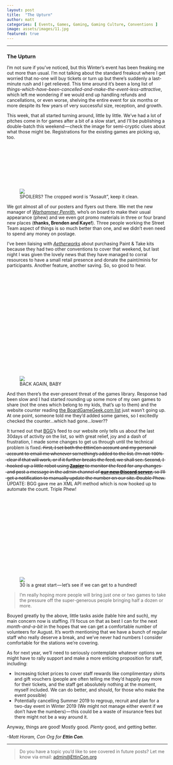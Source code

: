 ```yaml
---
layout: post
title:  "The Upturn"
author: matt
categories: [ Events, Games, Gaming, Gaming Culture, Conventions ]
image: assets/images/11.jpg
featured: true
---
```


<section name="230f" class="section section--body section--first"><div class="section-divider"><hr class="section-divider"></div><div class="section-content"><div class="section-inner sectionLayout--insetColumn"><h3 name="1598" id="1598" class="graf graf--h3 graf--leading graf--title">The Upturn</h3><p name="c340" id="c340" class="graf graf--p graf-after--h3">I’m not sure if you’ve noticed, but this Winter’s event has been freaking me out more than usual. I’m not talking about the standard freakout where I get worried that no-one will buy tickets or turn up but there’s suddenly a last-minute rush and I get relieved. This time around it’s been a long list of <em class="markup--em markup--p-em">things-which-have-been-cancelled-and-make-the-event-less-attractive</em>, which left me wondering if we would end up handling refunds and cancellations, or even worse, shelving the entire event for six months or more despite its few years of very successful size, reception, and growth.</p><p name="5f6c" id="5f6c" class="graf graf--p graf-after--p">This week, that all started turning around, little by little. We’ve had a lot of pitches come in for games after a bit of a slow start, and I’ll be publishing a double-batch this weekend — check the image for semi-cryptic clues about what those might be. Registrations for the existing games are picking up, too.</p><figure name="a8a0" id="a8a0" class="graf graf--figure graf-after--p"><div class="aspectRatioPlaceholder is-locked" style="max-width: 700px; max-height: 229px;"><div class="aspectRatioPlaceholder-fill" style="padding-bottom: 32.7%;"></div><img class="graf-image" data-image-id="1*PjGtMSn5sa1tzKEjkr2Ugw.png" data-width="1513" data-height="494" src="https://cdn-images-1.medium.com/max/800/1*PjGtMSn5sa1tzKEjkr2Ugw.png"></div><figcaption class="imageCaption">SPOILERS? The cropped word is “Assault”, keep it clean.</figcaption></figure><p name="8b78" id="8b78" class="graf graf--p graf-after--figure">We got almost all of our posters and flyers out there. We met the new manager of <a href="https://www.games-workshop.com/en-AU/Warhammer-Penrith" data-href="https://www.games-workshop.com/en-AU/Warhammer-Penrith" class="markup--anchor markup--p-anchor" rel="noopener" target="_blank"><em class="markup--em markup--p-em">Warhammer Penrith</em></a>, who’s on board to make their usual appearance (phew) and we even got promo materials in three or four brand new places (<strong class="markup--strong markup--p-strong">thanks, Brenden and Kaye!</strong>). Three people working the Street Team aspect of things is so much better than one, and we didn’t even need to spend any money on postage.</p><p name="88a3" id="88a3" class="graf graf--p graf-after--p">I’ve been liaising with <a href="http://www.aetherworks.com.au/" data-href="http://www.aetherworks.com.au/" class="markup--anchor markup--p-anchor" rel="noopener" target="_blank"><em class="markup--em markup--p-em">Aetherworks</em></a> about purchasing Paint &amp; Take kits because they had two other conventions to cover that weekend, but last night I was given the lovely news that they have managed to corral resources to have a small retail presence and donate the paint/minis for participants. Another feature, another saving. So, so good to hear.</p><figure name="1296" id="1296" class="graf graf--figure graf-after--p"><div class="aspectRatioPlaceholder is-locked" style="max-width: 700px; max-height: 535px;"><div class="aspectRatioPlaceholder-fill" style="padding-bottom: 76.4%;"></div><img class="graf-image" data-image-id="1*Sn1rmOc4vzC43ZX_PMSzEg.png" data-width="1443" data-height="1102" data-is-featured="true" src="https://cdn-images-1.medium.com/max/800/1*Sn1rmOc4vzC43ZX_PMSzEg.png"></div><figcaption class="imageCaption">BACK AGAIN, BABY</figcaption></figure><p name="621d" id="621d" class="graf graf--p graf-after--figure">And then there’s the ever-present threat of the games library. Response had been slow and I had started rounding up some more of my own games to share (not the ones which belong to my kids, that’s up to them) and the website counter reading <a href="https://EttinCon.org/library/lend.php" data-href="https://EttinCon.org/library/lend.php" class="markup--anchor markup--p-anchor" rel="noopener" target="_blank">the BoardGameGeek.com list</a> just wasn’t going up. At one point, someone told me they’d added some games, so I excitedly checked the counter…which had gone…lower??</p><p name="d8ca" id="d8ca" class="graf graf--p graf-after--p">It turned out that <a href="https://boardgamegeek.com" data-href="https://boardgamegeek.com" class="markup--anchor markup--p-anchor" rel="noopener" target="_blank">BGG</a>’s feed to our website only tells us about the last 30days of activity on the list, so with great relief, joy and a dash of frustration, I made some changes to get us through until the technical problem is fixed. ̶F̶i̶r̶s̶t̶,̶ ̶I̶ ̶s̶e̶t̶ ̶b̶o̶t̶h̶ ̶t̶h̶e̶ ̶E̶t̶t̶i̶n̶C̶o̶n̶ ̶a̶c̶c̶o̶u̶n̶t̶ ̶a̶n̶d̶ ̶m̶y̶ ̶p̶e̶r̶s̶o̶n̶a̶l̶ ̶a̶c̶c̶o̶u̶n̶t̶ ̶t̶o̶ ̶e̶m̶a̶i̶l̶ ̶m̶e̶ ̶w̶h̶e̶n̶e̶v̶e̶r̶ ̶s̶o̶m̶e̶t̶h̶i̶n̶g̶’̶s̶ ̶a̶d̶d̶e̶d̶ ̶t̶o̶ ̶t̶h̶e̶ ̶l̶i̶s̶t̶.̶ ̶I̶’̶m̶ ̶n̶o̶t̶ ̶1̶0̶0̶%̶ ̶c̶l̶e̶a̶r̶ ̶i̶f̶ ̶t̶h̶a̶t̶ ̶w̶i̶l̶l̶ ̶w̶o̶r̶k̶,̶ ̶o̶r̶ ̶i̶f̶ ̶i̶t̶ ̶f̶u̶r̶t̶h̶e̶r̶ ̶b̶r̶e̶a̶k̶s̶ ̶t̶h̶e̶ ̶f̶e̶e̶d̶,̶ ̶w̶e̶ ̶s̶h̶a̶l̶l̶ ̶s̶e̶e̶.̶ ̶S̶e̶c̶o̶n̶d̶,̶ ̶I̶ ̶h̶o̶o̶k̶e̶d̶ ̶u̶p̶ ̶a̶ ̶l̶i̶t̶t̶l̶e̶ ̶r̶o̶b̶o̶t̶ ̶u̶s̶i̶n̶g̶ ̶<a href="https://zapier.com" data-href="https://zapier.com" class="markup--anchor markup--p-anchor" rel="noopener" target="_blank"><strong class="markup--strong markup--p-strong">Z̶a̶p̶i̶e̶r̶</strong></a> ̶t̶o̶ ̶m̶o̶n̶i̶t̶o̶r̶ ̶t̶h̶e̶ ̶f̶e̶e̶d̶ ̶f̶o̶r̶ ̶a̶n̶y̶ ̶c̶h̶a̶n̶g̶e̶s̶ ̶a̶n̶d̶ ̶p̶o̶s̶t̶ ̶a̶ ̶m̶e̶s̶s̶a̶g̶e̶ ̶i̶n̶ ̶t̶h̶e̶ ̶a̶d̶m̶i̶n̶ ̶c̶h̶a̶n̶n̶e̶l̶ ̶o̶f̶ ̶<a href="https://invite.gg/EttinCon" data-href="https://invite.gg/EttinCon" class="markup--anchor markup--p-anchor" rel="noopener" target="_blank"><strong class="markup--strong markup--p-strong">o̶u̶r̶ ̶n̶e̶w̶ ̶D̶i̶s̶c̶o̶r̶d̶ ̶s̶e̶r̶v̶e̶r̶</strong></a>,̶ ̶s̶o̶ ̶I̶’̶l̶l̶ ̶g̶e̶t̶ ̶a̶ ̶n̶o̶t̶i̶f̶i̶c̶a̶t̶i̶o̶n̶ ̶t̶o̶ ̶m̶a̶n̶u̶a̶l̶l̶y̶ ̶u̶p̶d̶a̶t̶e̶ ̶t̶h̶e̶ ̶n̶u̶m̶b̶e̶r̶ ̶o̶n̶ ̶o̶u̶r̶ ̶s̶i̶t̶e̶.̶ ̶D̶o̶u̶b̶l̶e̶ ̶P̶h̶e̶w̶. UPDATE: BGG gave me an XML API method which is now hooked up to automate the count. Triple Phew!</p><figure name="fed7" id="fed7" class="graf graf--figure graf-after--p"><div class="aspectRatioPlaceholder is-locked" style="max-width: 700px; max-height: 419px;"><div class="aspectRatioPlaceholder-fill" style="padding-bottom: 59.8%;"></div><img class="graf-image" data-image-id="1*nhQDVmY2N3Z8L84oOxsWnw.png" data-width="1448" data-height="866" src="https://cdn-images-1.medium.com/max/800/1*nhQDVmY2N3Z8L84oOxsWnw.png"></div><figcaption class="imageCaption">30 is a great start — let’s see if we can get to a hundred!</figcaption></figure><blockquote name="1f20" id="1f20" class="graf graf--blockquote graf-after--figure">I’m really hoping more people will bring just one or two games to take the pressure off the super-generous people bringing half a dozen or more.</blockquote><p name="cef0" id="cef0" class="graf graf--p graf-after--blockquote">Bouyed greatly by the above, little tasks aside (table hire and such), my main concern now is staffing. I’ll focus on that as best I can for the next <em class="markup--em markup--p-em">month-and-a-bit</em> in the hopes that we can get a comfortable number of volunteers for August. It’s worth mentioning that we have a bunch of regular staff who really deserve a break, and we’ve never had numbers I consider comfortable for the stations we’re covering.</p><p name="611f" id="611f" class="graf graf--p graf-after--p">As for next year, we’ll need to seriously contemplate whatever options we might have to rally support and make a more enticing proposition for staff, including:</p><ul class="postList"><li name="1146" id="1146" class="graf graf--li graf-after--p">Increasing ticket prices to cover staff rewards like complimentary shirts and gift vouchers (people are often telling me they’d happily pay more for their tickets, and the staff get absolutely nothing at the moment, myself included. We can do better, and should, for those who make the event possible)</li><li name="5701" id="5701" class="graf graf--li graf-after--li">Potentially cancelling Summer 2019 to regroup, recruit and plan for a two-day event in Winter 2019 (We might not manage either event if we don’t have the numbers) — this could be a waste of insurance fees but there might not be a way around it.</li></ul><p name="1f8a" id="1f8a" class="graf graf--p graf-after--li">Anyway, things are good! Mostly good. <em class="markup--em markup--p-em">Plenty</em> good, and getting better.</p><p name="2697" id="2697" class="graf graf--p graf-after--p graf--trailing"><em class="markup--em markup--p-em">-Matt Horam, Con Org for </em><strong class="markup--strong markup--p-strong"><em class="markup--em markup--p-em">Ettin Con</em></strong><em class="markup--em markup--p-em">.</em></p></div></div></section><section name="a4e4" class="section section--body section--last"><div class="section-divider"><hr class="section-divider"></div><div class="section-content"><div class="section-inner sectionLayout--insetColumn"><blockquote name="b256" id="b256" class="graf graf--blockquote graf--leading graf--trailing">Do you have a topic you’d like to see covered in future posts? Let me know via email: <a href="mailto:admin@EttinCon.org" data-href="mailto:admin@EttinCon.org" class="markup--anchor markup--blockquote-anchor" target="_blank">admin@EttinCon.org</a></blockquote></div></div></section>